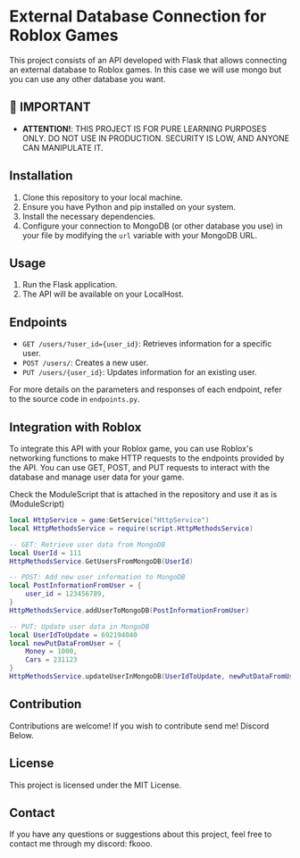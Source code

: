 # External Database Connection for Roblox Games

This project consists of an API developed with Flask that allows connecting an external database to Roblox games. In this case we will use mongo but you can use any other database you want.

## 🚨 IMPORTANT

- **ATTENTION!**: THIS PROJECT IS FOR PURE LEARNING PURPOSES ONLY. DO NOT USE IN PRODUCTION. SECURITY IS LOW, AND ANYONE CAN MANIPULATE IT.

## Installation

1. Clone this repository to your local machine.
2. Ensure you have Python and pip installed on your system.
3. Install the necessary dependencies.
4. Configure your connection to MongoDB (or other database you use) in your file by modifying the `url` variable with your MongoDB URL.

## Usage

1. Run the Flask application.
2. The API will be available on your LocalHost.

## Endpoints

- `GET /users/?user_id={user_id}`: Retrieves information for a specific user.
- `POST /users/`: Creates a new user.
- `PUT /users/{user_id}`: Updates information for an existing user.

For more details on the parameters and responses of each endpoint, refer to the source code in `endpoints.py`.

## Integration with Roblox

To integrate this API with your Roblox game, you can use Roblox's networking functions to make HTTP requests to the endpoints provided by the API. You can use GET, POST, and PUT requests to interact with the database and manage user data for your game.

Check the ModuleScript that is attached in the repository and use it as is (ModuleScript)

```lua
local HttpService = game:GetService("HttpService")
local HttpMethodsService = require(script.HttpMethodsService)

-- GET: Retrieve user data from MongoDB
local UserId = 111
HttpMethodsService.GetUsersFromMongoDB(UserId)

-- POST: Add new user information to MongoDB
local PostInformationFromUser = {
	user_id = 123456789, 
}
HttpMethodsService.addUserToMongoDB(PostInformationFromUser)

-- PUT: Update user data in MongoDB
local UserIdToUpdate = 692194040
local newPutDataFromUser = {
	Money = 1000,
	Cars = 231123
}
HttpMethodsService.updateUserInMongoDB(UserIdToUpdate, newPutDataFromUser)
```

## Contribution

Contributions are welcome! If you wish to contribute send me! Discord Below.

## License

This project is licensed under the MIT License.

## Contact

If you have any questions or suggestions about this project, feel free to contact me through my discord: fkooo.
